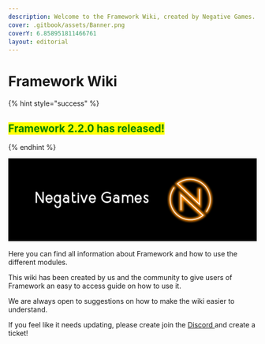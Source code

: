 ```yaml
---
description: Welcome to the Framework Wiki, created by Negative Games.
cover: .gitbook/assets/Banner.png
coverY: 6.858951811466761
layout: editorial
---
```


# Framework Wiki

{% hint style="success" %}
## <mark style="color:green;">**Framework 2.2.0 has released!**</mark>
{% endhint %}

![Negative Games Banner](.gitbook/assets/Banner.png)

Here you can find all information about Framework and how to use the different modules.&#x20;

This wiki has been created by us and the community to give users of Framework an easy to access guide on how to use it.

We are always open to suggestions on how to make the wiki easier to understand.&#x20;

If you feel like it needs updating, please create join the [Discord ](https://discord.negative.games)and create a ticket!

